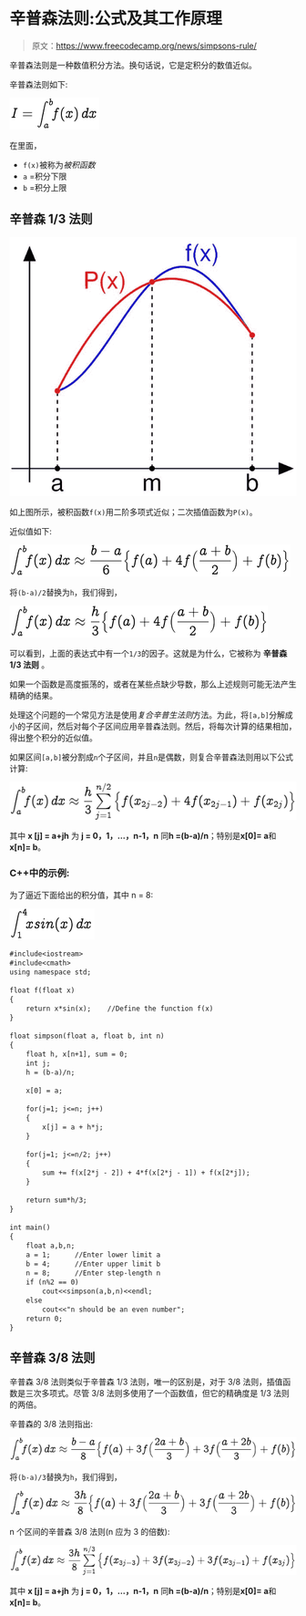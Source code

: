 # 辛普森法则:公式及其工作原理

> 原文：<https://www.freecodecamp.org/news/simpsons-rule/>

辛普森法则是一种数值积分方法。换句话说，它是定积分的数值近似。

辛普森法则如下:

![sim1](img/db867c3d18359ce6f593feaf5508442e.png)

在里面，

*   `f(x)`被称为*被积函数*
*   `a` =积分下限
*   `b` =积分上限

## 辛普森 1/3 法则

![sim01](img/582f87d9286ca93060d7cf8e175bf5b7.png)

如上图所示，被积函数`f(x)`用二阶多项式近似；二次插值函数为`P(x)`。

近似值如下:

![sim3](img/dbe5fd8f5741edd969f45abce8e60cde.png)

将`(b-a)/2`替换为`h`，我们得到，

![sim4](img/9631774fdf60da282c6cadc5db8d7161.png)

可以看到，上面的表达式中有一个`1/3`的因子。这就是为什么，它被称为 ****辛普森 1/3 法则**** 。

如果一个函数是高度振荡的，或者在某些点缺少导数，那么上述规则可能无法产生精确的结果。

处理这个问题的一个常见方法是使用*复合辛普生法则*方法。为此，将`[a,b]`分解成小的子区间，然后对每个子区间应用辛普森法则。然后，将每次计算的结果相加，得出整个积分的近似值。

如果区间`[a,b]`被分割成`n`个子区间，并且`n`是偶数，则复合辛普森法则用以下公式计算:

![sim7](img/01d87ab05a23055ef54d41e455b3ac13.png)

其中 ****x [j] = a+jh**** 为 ****j = 0，1，…，n-1，n**** 同****h =(b-a)/n****；特别是****x[0]= a****和****x[n]= b****。

### C++中的示例:

为了逼近下面给出的积分值，其中 n = 8:

![sim9](img/50a2e96023babc6d19f2677f64f8538e.png)

```
#include<iostream>
#include<cmath>
using namespace std;

float f(float x)
{
	return x*sin(x);	//Define the function f(x)
}

float simpson(float a, float b, int n)
{
	float h, x[n+1], sum = 0;
	int j;
	h = (b-a)/n;

	x[0] = a;

	for(j=1; j<=n; j++)
	{
		x[j] = a + h*j;
	}

	for(j=1; j<=n/2; j++)
	{
		sum += f(x[2*j - 2]) + 4*f(x[2*j - 1]) + f(x[2*j]);
	}

	return sum*h/3;
}

int main()
{
	float a,b,n;
	a = 1;		//Enter lower limit a
	b = 4;		//Enter upper limit b
	n = 8;		//Enter step-length n
	if (n%2 == 0)
		cout<<simpson(a,b,n)<<endl;
	else
		cout<<"n should be an even number";
	return 0;
}
```

## 辛普森 3/8 法则

辛普森 3/8 法则类似于辛普森 1/3 法则，唯一的区别是，对于 3/8 法则，插值函数是三次多项式。尽管 3/8 法则多使用了一个函数值，但它的精确度是 1/3 法则的两倍。

辛普森的 3/8 法则指出:

![sim6](img/a256dfd34775d00148c21e02ed90f385.png)

将`(b-a)/3`替换为`h`，我们得到，

![sim5](img/59b207d86b8b346400c19bf2757d6874.png)

n 个区间的辛普森 3/8 法则(n 应为 3 的倍数):

![sim8](img/f5ce8d7b53df242012fecfaf3714e467.png)

其中 ****x [j] = a+jh**** 为 ****j = 0，1，…，n-1，n**** 同****h =(b-a)/n****；特别是****x[0]= a****和****x[n]= b****。